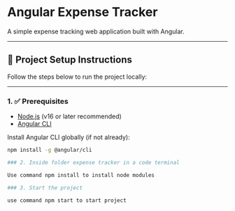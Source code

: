 # Angular Expense Tracker

A simple expense tracking web application built with Angular.

---

## 📁 Project Setup Instructions

Follow the steps below to run the project locally:

---

### 1. ✅ Prerequisites

- [Node.js](https://nodejs.org/) (v16 or later recommended)
- [Angular CLI](https://angular.io/cli)

Install Angular CLI globally (if not already):

```bash
npm install -g @angular/cli

### 2. Inside folder expense tracker in a code terminal

Use command npm install to install node modules

### 3. Start the project

use command npm start to start project
